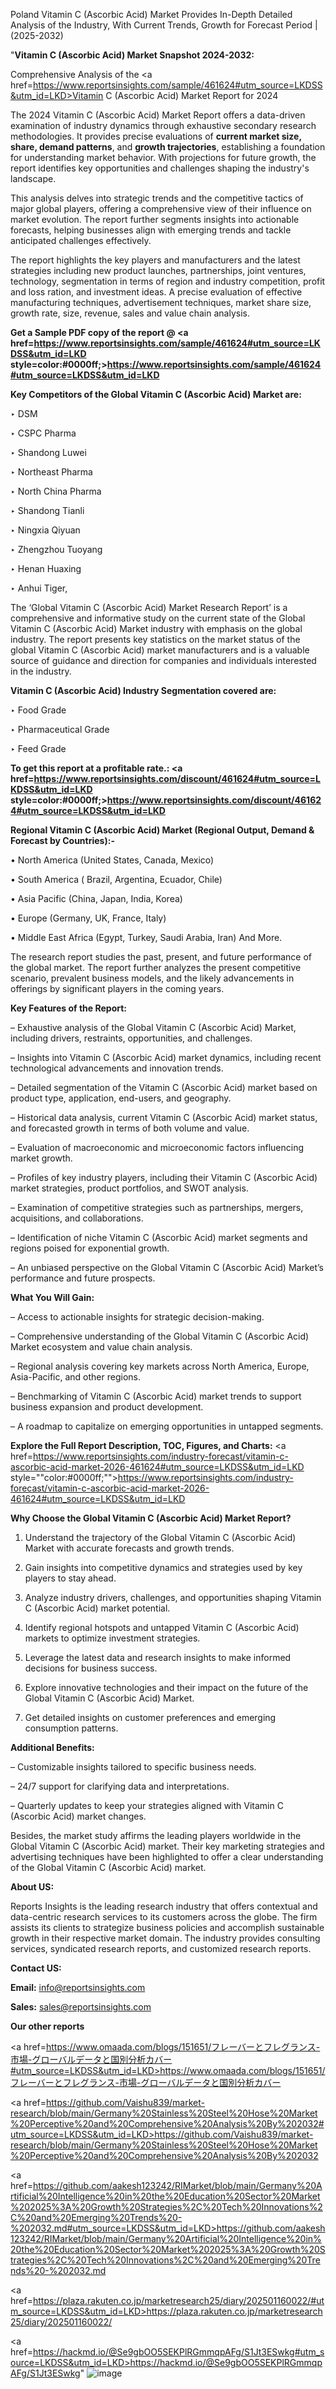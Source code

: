 Poland Vitamin C (Ascorbic Acid) Market Provides In-Depth Detailed Analysis of the Industry, With Current Trends, Growth for Forecast Period | (2025-2032)

"<strong>Vitamin C (Ascorbic Acid) Market Snapshot 2024-2032:</strong>

Comprehensive Analysis of the <a href=https://www.reportsinsights.com/sample/461624#utm_source=LKDSS&utm_id=LKD>Vitamin C (Ascorbic Acid) Market</a> Report for 2024

The 2024 Vitamin C (Ascorbic Acid) Market Report offers a data-driven examination of industry dynamics through exhaustive secondary research methodologies. It provides precise evaluations of <strong>current market size, share, demand patterns</strong>, and <strong>growth trajectories</strong>, establishing a foundation for understanding market behavior. With projections for future growth, the report identifies key opportunities and challenges shaping the industry's landscape.

This analysis delves into strategic trends and the competitive tactics of major global players, offering a comprehensive view of their influence on market evolution. The report further segments insights into actionable forecasts, helping businesses align with emerging trends and tackle anticipated challenges effectively.

The report highlights the key players and manufacturers and the latest strategies including new product launches, partnerships, joint ventures, technology, segmentation in terms of region and industry competition, profit and loss ration, and investment ideas. A precise evaluation of effective manufacturing techniques, advertisement techniques, market share size, growth rate, size, revenue, sales and value chain analysis.

<strong>Get a Sample PDF copy of the report @ <a href=https://www.reportsinsights.com/sample/461624#utm_source=LKDSS&utm_id=LKD style=color:#0000ff;>https://www.reportsinsights.com/sample/461624#utm_source=LKDSS&utm_id=LKD</a></strong>

<strong>Key Competitors of the Global Vitamin C (Ascorbic Acid) Market are:</strong>

‣ DSM

‣ CSPC Pharma

‣ Shandong Luwei

‣ Northeast Pharma

‣ North China Pharma

‣ Shandong Tianli

‣ Ningxia Qiyuan

‣ Zhengzhou Tuoyang

‣ Henan Huaxing

‣ Anhui Tiger,

The ‘Global Vitamin C (Ascorbic Acid) Market Research Report’ is a comprehensive and informative study on the current state of the Global Vitamin C (Ascorbic Acid) Market industry with emphasis on the global industry. The report presents key statistics on the market status of the global Vitamin C (Ascorbic Acid) market manufacturers and is a valuable source of guidance and direction for companies and individuals interested in the industry.

<strong>Vitamin C (Ascorbic Acid) Industry Segmentation covered are:</strong>

‣ Food Grade

‣ Pharmaceutical Grade

‣ Feed Grade

<strong>To get this report at a profitable rate.: <a href=https://www.reportsinsights.com/discount/461624#utm_source=LKDSS&utm_id=LKD style=color:#0000ff;>https://www.reportsinsights.com/discount/461624#utm_source=LKDSS&utm_id=LKD</a></strong>

<strong>Regional Vitamin C (Ascorbic Acid) Market (Regional Output, Demand &amp; Forecast by Countries):-</strong>

• North America (United States, Canada, Mexico)

• South America ( Brazil, Argentina, Ecuador, Chile)

• Asia Pacific (China, Japan, India, Korea)

• Europe (Germany, UK, France, Italy)

• Middle East Africa (Egypt, Turkey, Saudi Arabia, Iran) And More.

The research report studies the past, present, and future performance of the global market. The report further analyzes the present competitive scenario, prevalent business models, and the likely advancements in offerings by significant players in the coming years.

<strong>Key Features of the Report:</strong>

– Exhaustive analysis of the Global Vitamin C (Ascorbic Acid) Market, including drivers, restraints, opportunities, and challenges.

– Insights into Vitamin C (Ascorbic Acid) market dynamics, including recent technological advancements and innovation trends.

– Detailed segmentation of the Vitamin C (Ascorbic Acid) market based on product type, application, end-users, and geography.

– Historical data analysis, current Vitamin C (Ascorbic Acid) market status, and forecasted growth in terms of both volume and value.

– Evaluation of macroeconomic and microeconomic factors influencing market growth.

– Profiles of key industry players, including their Vitamin C (Ascorbic Acid) market strategies, product portfolios, and SWOT analysis.

– Examination of competitive strategies such as partnerships, mergers, acquisitions, and collaborations.

– Identification of niche Vitamin C (Ascorbic Acid) market segments and regions poised for exponential growth.

– An unbiased perspective on the Global Vitamin C (Ascorbic Acid) Market’s performance and future prospects.

<strong>What You Will Gain:</strong>

– Access to actionable insights for strategic decision-making.

– Comprehensive understanding of the Global Vitamin C (Ascorbic Acid) Market ecosystem and value chain analysis.

– Regional analysis covering key markets across North America, Europe, Asia-Pacific, and other regions.

– Benchmarking of Vitamin C (Ascorbic Acid) market trends to support business expansion and product development.

– A roadmap to capitalize on emerging opportunities in untapped segments.

<strong>Explore the Full Report Description, TOC, Figures, and Charts:</strong>
<a href=https://www.reportsinsights.com/industry-forecast/vitamin-c-ascorbic-acid-market-2026-461624#utm_source=LKDSS&utm_id=LKD style=""color:#0000ff;"">https://www.reportsinsights.com/industry-forecast/vitamin-c-ascorbic-acid-market-2026-461624#utm_source=LKDSS&utm_id=LKD</a>

<strong>Why Choose the Global Vitamin C (Ascorbic Acid) Market Report?</strong>

1. Understand the trajectory of the Global Vitamin C (Ascorbic Acid) Market with accurate forecasts and growth trends.

2. Gain insights into competitive dynamics and strategies used by key players to stay ahead.

3. Analyze industry drivers, challenges, and opportunities shaping Vitamin C (Ascorbic Acid) market potential.

4. Identify regional hotspots and untapped Vitamin C (Ascorbic Acid) markets to optimize investment strategies.

5. Leverage the latest data and research insights to make informed decisions for business success.

6. Explore innovative technologies and their impact on the future of the Global Vitamin C (Ascorbic Acid) Market.

7. Get detailed insights on customer preferences and emerging consumption patterns.

<strong>Additional Benefits:</strong>

– Customizable insights tailored to specific business needs.

– 24/7 support for clarifying data and interpretations.

– Quarterly updates to keep your strategies aligned with Vitamin C (Ascorbic Acid) market changes.

Besides, the market study affirms the leading players worldwide in the Global Vitamin C (Ascorbic Acid) market. Their key marketing strategies and advertising techniques have been highlighted to offer a clear understanding of the Global Vitamin C (Ascorbic Acid) market.

<strong><strong>About US</strong>:</strong>

Reports Insights is the leading research industry that offers contextual and data-centric research services to its customers across the globe. The firm assists its clients to strategize business policies and accomplish sustainable growth in their respective market domain. The industry provides consulting services, syndicated research reports, and customized research reports.

<strong>Contact US:</strong>

<p class=><b>Email:</b> <a href=mailto:info@reportsinsights.com>info@reportsinsights.com</a></p>
<p class=><b>Sales:</b> <a href=mailto:sales@reportsinsights.com>sales@reportsinsights.com</a></p>

<strong>Our other reports</strong>

<a href=https://www.omaada.com/blogs/151651/フレーバーとフレグランス-市場-グローバルデータと国別分析カバー#utm_source=LKDSS&utm_id=LKD>https://www.omaada.com/blogs/151651/フレーバーとフレグランス-市場-グローバルデータと国別分析カバー</a>

<a href=https://github.com/Vaishu839/market-research/blob/main/Germany%20Stainless%20Steel%20Hose%20Market%20Perceptive%20and%20Comprehensive%20Analysis%20By%202032#utm_source=LKDSS&utm_id=LKD>https://github.com/Vaishu839/market-research/blob/main/Germany%20Stainless%20Steel%20Hose%20Market%20Perceptive%20and%20Comprehensive%20Analysis%20By%202032</a>

<a href=https://github.com/aakesh123242/RIMarket/blob/main/Germany%20Artificial%20Intelligence%20in%20the%20Education%20Sector%20Market%202025%3A%20Growth%20Strategies%2C%20Tech%20Innovations%2C%20and%20Emerging%20Trends%20-%202032.md#utm_source=LKDSS&utm_id=LKD>https://github.com/aakesh123242/RIMarket/blob/main/Germany%20Artificial%20Intelligence%20in%20the%20Education%20Sector%20Market%202025%3A%20Growth%20Strategies%2C%20Tech%20Innovations%2C%20and%20Emerging%20Trends%20-%202032.md</a>

<a href=https://plaza.rakuten.co.jp/marketresearch25/diary/202501160022/#utm_source=LKDSS&utm_id=LKD>https://plaza.rakuten.co.jp/marketresearch25/diary/202501160022/</a>

<a href=https://hackmd.io/@Se9gbOO5SEKPlRGmmqpAFg/S1Jt3ESwkg#utm_source=LKDSS&utm_id=LKD>https://hackmd.io/@Se9gbOO5SEKPlRGmmqpAFg/S1Jt3ESwkg</a>"
![image](https://github.com/user-attachments/assets/06604856-7bb8-4216-8a56-9a976996a707)
